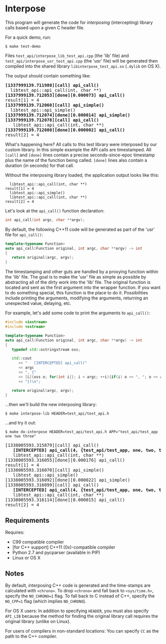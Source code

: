 Interpose
=========

This program will generate the code for _interposing_ (intercepting) library calls based upon a given C header file.

For a quick demo, run:
    
    $ make test-demo

Files `test_api/interpose_lib_test_api.cpp` (the 'lib' file) and `test_api/interpose_usr_test_api.cpp` (the 'usr' file) will be generated then compiled into the shared library `libinterpose_test_api.so` (`.dylib` on OS X).

The output should contain something like:
<pre>
<b>[1337999139.711980][call] api_call()</b>
  libtest_api::api_call(int, char **)
<b>[1337999139.712053][done][0.000073] api_call()</b>
result[1] = 4
<b>[1337999139.712060][call] api_simple()</b>
  libtest_api::api_simple()
<b>[1337999139.712074][done][0.000014] api_simple()</b>
<b>[1337999139.712078][call] api_call()</b>
   libtest_api::api_call(int, char **)
<b>[1337999139.712080][done][0.000002] api_call()</b>
result[2] = 4
</pre>

What's happening here? All calls to this test library were interposed by our custom library. In this simple example the API calls are timestamped. All `[call]` and `[done]` lines contain a precise seconds-since-epoc timestamp plus the name of the function being called. `[done]` lines also contain a duration (in seconds) for that call.

Without the interposing library loaded, the application output looks like this:

      libtest_api::api_call(int, char **)
    result[1] = 4
      libtest_api::api_simple()
      libtest_api::api_call(int, char **)
    result[2] = 4

Let's look at the `api_call()` function declaration:
```C
int api_call(int argc, char **argv);
```

By default, the following C++11 code will be generated as part of the 'usr' file for `api_call()`:
```C++
template<typename Function>
auto api_call(Function original, int argc, char **argv) -> int
{
   return original(argc, argv);
}
```

The timestamping and other guts are handled by a proxying function within the 'lib' file. The goal is to make the 'usr' file as simple as possible by abstracting all of the dirty work into the 'lib' file. The original function is located and sent as the first argument into the wrapper function. If you want to do something special, this function is the place to do it. Possibilities include printing the arguments, modifying the arguments, returning an unexpected value, delaying, etc.

For example, let's add some code to print the arguments to `api_call()`:
```C++
#include <iostream>
#include <sstream>

template<typename Function>
auto api_call(Function original, int argc, char **argv) -> int
{
   typedef std::ostringstream oss;

   std::cout
      << "   [INTERCEPTED] api_call("
      << argc
      << ", {"
      << [&]{oss o; for(int i{}; i < argc; ++i){if(i) o << ", "; o << argv[i];} return o.str();}()
      << "})\n";

   return original(argc, argv);
}
```
...then we'll build the new interposing library:
    
    $ make interpose-lib HEADER=test_api/test_api.h
    
...and try it out:

    $ make do-interpose HEADER=test_api/test_api.h APP="test_api/test_app one two three"

<pre>
[1338005593.315879][call] api_call()
   <b>[INTERCEPTED] api_call(4, {test_api/test_app, one, two, three})</b>
   libtest_api::api_call(int, char **)
[1338005593.316055][done][0.000176] api_call()
result[1] = 4
[1338005593.316070][call] api_simple()
   libtest_api::api_simple()
[1338005593.316092][done][0.000022] api_simple()
[1338005593.316099][call] api_call()
   <b>[INTERCEPTED] api_call(4, {test_api/test_app, one, two, three})</b>
   libtest_api::api_call(int, char **)
[1338005593.316114][done][0.000015] api_call()
result[2] = 4
</pre>

Requirements
------------

Requires:
- C99 compatible compiler
- [for C++ support] C++11 (0x)-compatible compiler
- Python 2.7 and pycparser (available in PIP)
- Linux or OS X

Notes
-----

By default, interposing C++ code is generated and the time-stamps are calculated with `<chrono>`. To drop `<chrono>` and fall back to `<sys/time.h>`, specify the `NO_CHRONO=1` flag. To fall back to C instead of C++, specify the `NO_CPP=1` flag (which implies `NO_CHRONO`).

For OS X users: In addition to specifying `HEADER`, you must also specify `API_LIB` because the method for finding the original library call requires the original library (unlike on Linux).

For users of compilers in non-standard locations: You can specify `CC` as the path to the C++ compiler.

